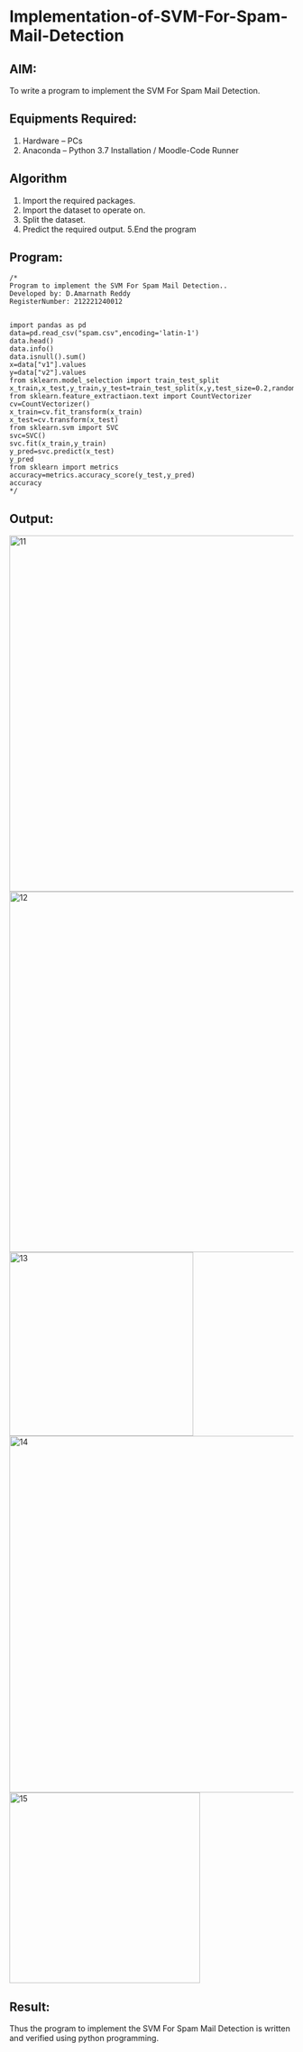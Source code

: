 # Implementation-of-SVM-For-Spam-Mail-Detection

## AIM:
To write a program to implement the SVM For Spam Mail Detection.

## Equipments Required:
1. Hardware – PCs
2. Anaconda – Python 3.7 Installation / Moodle-Code Runner

## Algorithm
1.  Import the required packages.
2. Import the dataset to operate on.
3. Split the dataset.
4. Predict the required output.
5.End the program
## Program:
```
/*
Program to implement the SVM For Spam Mail Detection..
Developed by: D.Amarnath Reddy
RegisterNumber: 212221240012


import pandas as pd
data=pd.read_csv("spam.csv",encoding='latin-1')
data.head()
data.info()
data.isnull().sum()
x=data["v1"].values
y=data["v2"].values
from sklearn.model_selection import train_test_split
x_train,x_test,y_train,y_test=train_test_split(x,y,test_size=0.2,random_state=0)
from sklearn.feature_extractiaon.text import CountVectorizer
cv=CountVectorizer()
x_train=cv.fit_transform(x_train)
x_test=cv.transform(x_test)
from sklearn.svm import SVC
svc=SVC()
svc.fit(x_train,y_train)
y_pred=svc.predict(x_test)
y_pred
from sklearn import metrics
accuracy=metrics.accuracy_score(y_test,y_pred)
accuracy
*/
```

## Output:

<img width="632" alt="11" src="https://user-images.githubusercontent.com/94165103/173193263-1002aa12-9a82-43b8-99b4-2d721769aa85.png">


<img width="640" alt="12" src="https://user-images.githubusercontent.com/94165103/173193267-37b836eb-4347-456b-b3c8-7e083eaa1d8a.png">

<img width="326" alt="13" src="https://user-images.githubusercontent.com/94165103/173193274-5424ae58-cf1a-4a4e-86f6-3ac4f0aeb8bd.png">

<img width="633" alt="14" src="https://user-images.githubusercontent.com/94165103/173193293-87d046bb-8753-4ab5-a965-659bb314f064.png">

<img width="338" alt="15" src="https://user-images.githubusercontent.com/94165103/173193295-34f29eed-5645-4873-b1da-e3259e1b675c.png">


## Result:
Thus the program to implement the SVM For Spam Mail Detection is written and verified using python programming.

